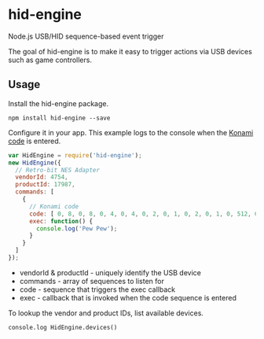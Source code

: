# hid-engine

Node.js USB/HID sequence-based event trigger

The goal of hid-engine is to make it easy to trigger actions via USB devices such as game controllers.

## Usage

Install the hid-engine package.

`npm install hid-engine --save`

Configure it in your app. This example logs to the console when the [Konami code](http://en.wikipedia.org/wiki/Konami_Code) is entered.

```javascript
var HidEngine = require('hid-engine');
new HidEngine({
  // Retro-bit NES Adapter
  vendorId: 4754,
  productId: 17987,
  commands: [
    {
      // Konami code
      code: [ 0, 8, 0, 8, 0, 4, 0, 4, 0, 2, 0, 1, 0, 2, 0, 1, 0, 512, 0, 256, 0 ],
      exec: function() {
        console.log('Pew Pew');
      }
    }
  ]
});
```

- vendorId & productId - uniquely identify the USB device
- commands - array of sequences to listen for
- code - sequence that triggers the exec callback
- exec - callback that is invoked when the code sequence is entered

To lookup the vendor and product IDs, list available devices.

`console.log HidEngine.devices()`
